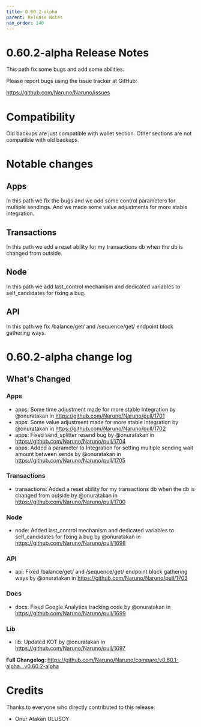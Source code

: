 ```yaml
---
title: 0.60.2-alpha
parent: Release Notes
nav_order: 140
---
```


# 0.60.2-alpha Release Notes

This path fix some bugs and add some abilities.

Please report bugs using the issue tracker at GitHub:

<https://github.com/Naruno/Naruno/issues>

# Compatibility
Old backups are just compatible with wallet section. Other sections are not compatible with old backups.

# Notable changes

## Apps
In this path we fix the bugs and we add some control parameters for multiple sendings. And we made some value adjustments for more stable integration.

## Transactions
In this path we add a reset ability for my transactions db when the db is changed from outside.

## Node
In this path we add last_control mechanism and dedicated variables to self_candidates for fixing a bug.

## API
In this path we fix /balance/get/ and /sequence/get/ endpoint block gathering ways.


# 0.60.2-alpha change log


<!-- Release notes generated using configuration in .github/release.yml at master -->

## What's Changed
### Apps
* apps: Some time adjustment made for more stable Integration by @onuratakan in https://github.com/Naruno/Naruno/pull/1701
* apps: Some value adjustment made for more stable Integration by @onuratakan in https://github.com/Naruno/Naruno/pull/1702
* apps: Fixed send_splitter resend bug by @onuratakan in https://github.com/Naruno/Naruno/pull/1704
* apps: Added a parameter to Integration for setting multiple sending wait amount between sends by @onuratakan in https://github.com/Naruno/Naruno/pull/1705
### Transactions
* transactions: Added a reset ability for my transactions db when the db is changed from outside by @onuratakan in https://github.com/Naruno/Naruno/pull/1700
### Node
* node: Added last_control mechanism and dedicated variables to self_candidates for fixing a bug by @onuratakan in https://github.com/Naruno/Naruno/pull/1698
### API
* api: Fixed /balance/get/ and /sequence/get/ endpoint block gathering ways by @onuratakan in https://github.com/Naruno/Naruno/pull/1703
### Docs
* docs: Fixed Google Analytics tracking code by @onuratakan in https://github.com/Naruno/Naruno/pull/1699
### Lib
* lib: Updated KOT by @onuratakan in https://github.com/Naruno/Naruno/pull/1697


**Full Changelog**: https://github.com/Naruno/Naruno/compare/v0.60.1-alpha...v0.60.2-alpha

# Credits

Thanks to everyone who directly contributed to this release:

- Onur Atakan ULUSOY
